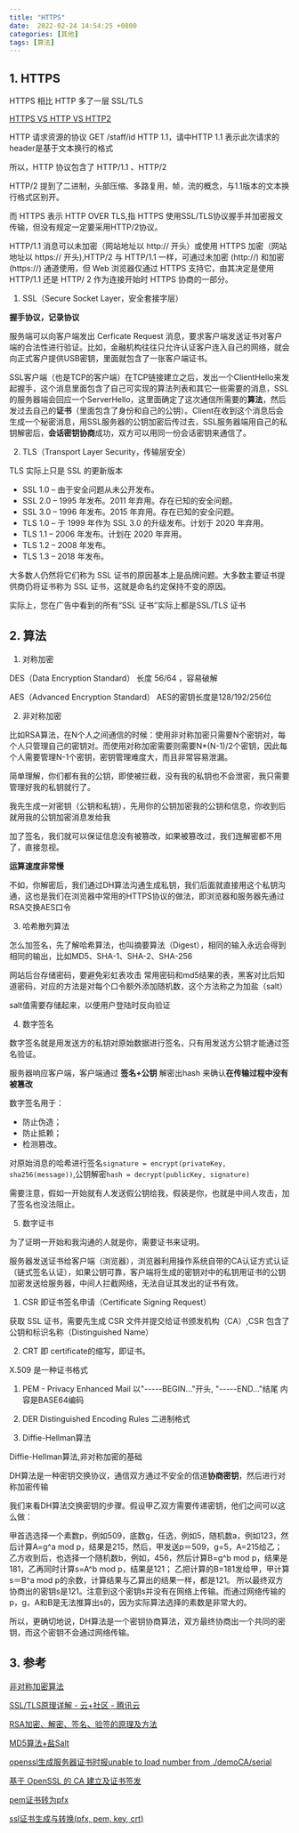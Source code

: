 ```yaml
---
title: "HTTPS"
date:  2022-02-24 14:54:25 +0800
categories: [其他]
tags: [算法]
---
```


## 1. HTTPS

HTTPS 相比 HTTP 多了一层 SSL/TLS


[HTTPS VS HTTP VS HTTP2](https://stackoverflow.com/questions/53488601/what-is-difference-between-https-and-http-2)

HTTP 请求资源的协议 GET /staff/id HTTP 1.1，请中HTTP 1.1 表示此次请求的header是基于文本换行的格式

所以，HTTP 协议包含了 HTTP/1.1 、HTTP/2

HTTP/2 提到了二进制，头部压缩、多路复用，帧，流的概念，与1.1版本的文本换行格式区别开。

而 HTTPS 表示 HTTP OVER TLS,指 HTTPS 使用SSL/TLS协议握手并加密报文传输，但没有规定一定要采用HTTP/2协议。

HTTP/1.1 消息可以未加密（网站地址以 http:// 开头）或使用 HTTPS 加密（网站地址以 https:// 开头),HTTP/2 与 HTTP/1.1 一样，可通过未加密 (http://) 和加密 (https://) 通道使用，但 Web 浏览器仅通过 HTTPS 支持它，由其决定是使用 HTTP/1.1 还是 HTTP/ 2 作为连接开始时 HTTPS 协商的一部分。

1. SSL（Secure Socket Layer，安全套接字层）

**握手协议，记录协议**

服务端可以向客户端发出 Cerficate Request 消息，要求客户端发送证书对客户端的合法性进行验证。比如，金融机构往往只允许认证客户连入自己的网络，就会向正式客户提供USB密钥，里面就包含了一张客户端证书。

SSL客户端（也是TCP的客户端）在TCP链接建立之后，发出一个ClientHello来发起握手，这个消息里面包含了自己可实现的算法列表和其它一些需要的消息，SSL的服务器端会回应一个ServerHello，这里面确定了这次通信所需要的**算法**，然后发过去自己的**证书**（里面包含了身份和自己的公钥）。Client在收到这个消息后会生成一个秘密消息，用SSL服务器的公钥加密后传过去，SSL服务器端用自己的私钥解密后，**会话密钥协商**成功，双方可以用同一份会话密钥来通信了。

2. TLS（Transport Layer Security，传输层安全）

TLS 实际上只是 SSL 的更新版本

- SSL 1.0 – 由于安全问题从未公开发布。
- SSL 2.0 – 1995 年发布。2011 年弃用。存在已知的安全问题。
- SSL 3.0 – 1996 年发布。2015 年弃用。存在已知的安全问题。
- TLS 1.0 – 于 1999 年作为 SSL 3.0 的升级发布。计划于 2020 年弃用。
- TLS 1.1 – 2006 年发布。计划在 2020 年弃用。
- TLS 1.2 – 2008 年发布。
- TLS 1.3 – 2018 年发布。

大多数人仍然将它们称为 SSL 证书的原因基本上是品牌问题。大多数主要证书提供商仍将证书称为 SSL 证书，这就是命名约定保持不变的原因。

实际上，您在广告中看到的所有“SSL 证书”实际上都是SSL/TLS 证书

## 2. 算法

1. 对称加密

DES（Data Encryption Standard） 长度 56/64 ，容易破解

AES（Advanced Encryption Standard） AES的密钥长度是128/192/256位

2. 非对称加密

比如RSA算法，在N个人之间通信的时候：使用非对称加密只需要N个密钥对，每个人只管理自己的密钥对。而使用对称加密需要则需要N*(N-1)/2个密钥，因此每个人需要管理N-1个密钥，密钥管理难度大，而且非常容易泄漏。

简单理解，你们都有我的公钥，即使被拦截，没有我的私钥也不会泄密，我只需要管理好我的私钥就行了。

我先生成一对密钥（公钥和私钥），先用你的公钥加密我的公钥和信息，你收到后就用我的公钥加密消息发给我

加了签名，我们就可以保证信息没有被篡改，如果被篡改过，我们连解密都不用了，直接忽视。

**运算速度非常慢**

不如，你解密后，我们通过DH算法沟通生成私钥，我们后面就直接用这个私钥沟通，这也是我们在浏览器中常用的HTTPS协议的做法，即浏览器和服务器先通过RSA交换AES口令

3. 哈希散列算法

怎么加签名，先了解哈希算法，也叫摘要算法（Digest），相同的输入永远会得到相同的输出，比如MD5、SHA-1、SHA-2、SHA-256

网站后台存储密码，要避免彩虹表攻击 常用密码和md5结果的表，黑客对比后知道密码，对应的方法是对每个口令额外添加随机数，这个方法称之为加盐（salt）

salt值需要存储起来，以便用户登陆时反向验证

4. 数字签名

数字签名就是用发送方的私钥对原始数据进行签名，只有用发送方公钥才能通过签名验证。

服务器响应客户端，客户端通过 **签名+公钥** 解密出hash 来确认**在传输过程中没有被篡改**

数字签名用于：

- 防止伪造；
- 防止抵赖；
- 检测篡改。

对原始消息的哈希进行签名`signature = encrypt(privateKey, sha256(message))`,公钥解密`hash = decrypt(publicKey, signature)`

需要注意，假如一开始就有人发送假公钥给我，假装是你，也就是中间人攻击，加了签名也没法阻止。

5. 数字证书

为了证明一开始和我沟通的人就是你，需要证书来证明。

服务器发送证书给客户端（浏览器），浏览器利用操作系统自带的CA认证方式认证（链式签名认证），如果公钥可靠，客户端将生成的密钥对中的私钥用证书的公钥加密发送给服务器，中间人拦截网络，无法自证其发出的证书有效。

1. CSR 即证书签名申请（Certificate Signing Request）

获取 SSL 证书，需要先生成 CSR 文件并提交给证书颁发机构（CA）,CSR 包含了公钥和标识名称（Distinguished Name）

2. CRT 即 certificate的缩写，即证书。

X.509 是一种证书格式

1. PEM - Privacy Enhanced Mail
以"-----BEGIN..."开头, "-----END..."结尾 内容是BASE64编码

2. DER Distinguished Encoding Rules
二进制格式


3. Diffie-Hellman算法

Diffie-Hellman算法,非对称加密的基础

DH算法是一种密钥交换协议，通信双方通过不安全的信道**协商密钥**，然后进行对称加密传输

我们来看DH算法交换密钥的步骤。假设甲乙双方需要传递密钥，他们之间可以这么做：

甲首选选择一个素数p，例如509，底数g，任选，例如5，随机数a，例如123，然后计算A=g^a mod p，结果是215，然后，甲发送p＝509，g=5，A=215给乙；
乙方收到后，也选择一个随机数b，例如，456，然后计算B=g^b mod p，结果是181，乙再同时计算s=A^b mod p，结果是121；
乙把计算的B=181发给甲，甲计算s＝B^a mod p的余数，计算结果与乙算出的结果一样，都是121。
所以最终双方协商出的密钥s是121。注意到这个密钥s并没有在网络上传输。而通过网络传输的p，g，A和B是无法推算出s的，因为实际算法选择的素数是非常大的。

所以，更确切地说，DH算法是一个密钥协商算法，双方最终协商出一个共同的密钥，而这个密钥不会通过网络传输。


## 3. 参考

[非对称加密算法](https://www.liaoxuefeng.com/wiki/1252599548343744/1304227873816610)

[SSL/TLS原理详解 - 云+社区 - 腾讯云](https://cloud.tencent.com/developer/article/1115445)

[RSA加密、解密、签名、验签的原理及方法](https://www.cnblogs.com/pcheng/p/9629621.html)

[MD5算法+盐Salt](https://www.cnblogs.com/myseries/p/11581170.html)

[openssl生成服务器证书时报unable to load number from ./demoCA/serial](https://www.its203.com/article/u012561176/114281506?2022-03-04)

[基于 OpenSSL 的 CA 建立及证书签发](https://www.cnblogs.com/dvking/archive/2010/01/09/2368719.html)

[pem证书转为pfx](https://stackoverflow.com/questions/39578401/how-do-i-convert-a-pem-to-pfx-file)

[ssl证书生成与转换(pfx, pem, key, crt)](https://www.cnblogs.com/sucretan2010/p/13216848.html)


